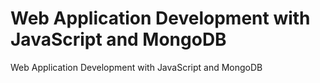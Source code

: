 # Web Application Development with JavaScript and MongoDB
Web Application Development with JavaScript and MongoDB

